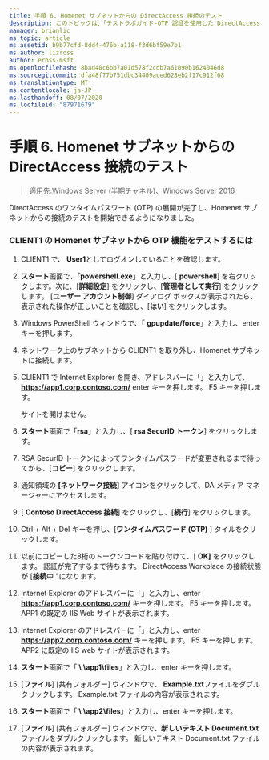 ```yaml
---
title: 手順 6. Homenet サブネットからの DirectAccess 接続のテスト
description: このトピックは、「テストラボガイド-OTP 認証を使用した DirectAccess のデモンストレーション」と「RSA SecurID for Windows Server 2016」に含まれています。
manager: brianlic
ms.topic: article
ms.assetid: b9b77cfd-8dd4-476b-a118-f3d6bf59e7b1
ms.author: lizross
author: eross-msft
ms.openlocfilehash: 8bad40c6bb7a01d578f2cdb7a61090b1624046d8
ms.sourcegitcommit: dfa48f77b751dbc34409aced628eb2f17c912f08
ms.translationtype: MT
ms.contentlocale: ja-JP
ms.lasthandoff: 08/07/2020
ms.locfileid: "87971679"
---
```

# <a name="step-6-test-directaccess-connectivity-from-the-homenet-subnet"></a>手順 6. Homenet サブネットからの DirectAccess 接続のテスト

>適用先:Windows Server (半期チャネル)、Windows Server 2016

DirectAccess のワンタイムパスワード (OTP) の展開が完了し、Homenet サブネットからの接続のテストを開始できるようになりました。

### <a name="to-test-otp-functionality-from-the-homenet-subnet-on-client1"></a>CLIENT1 の Homenet サブネットから OTP 機能をテストするには

1. CLIENT1 で、 **User1**としてログオンしていることを確認します。

2. **スタート**画面で、「**powershell.exe**」と入力し、[ **powershell**] を右クリックします。次に、[**詳細設定**] をクリックし、[**管理者として実行**] をクリックします。 [**ユーザー アカウント制御**] ダイアログ ボックスが表示されたら、表示された操作が正しいことを確認し、[**はい**] をクリックします。

3. Windows PowerShell ウィンドウで、「 **gpupdate/force**」と入力し、enter キーを押します。

4. ネットワーク上のサブネットから CLIENT1 を取り外し、Homenet サブネットに接続します。

5. CLIENT1 で Internet Explorer を開き、アドレスバーに「」と入力して、 **https://app1.corp.contoso.com/** enter キーを押します。 F5 キーを押します。

   サイトを開けません。

6. **スタート**画面で「**rsa**」と入力し、[ **rsa SecurID トークン**] をクリックします。

7. RSA SecurID トークンによってワンタイムパスワードが変更されるまで待ってから、[**コピー**] をクリックします。

8. 通知領域の **[ネットワーク接続]** アイコンをクリックして、DA メディア マネージャーにアクセスします。

9. [ **Contoso DirectAccess 接続**] をクリックし、[**続行**] をクリックします。

10. Ctrl + Alt + Del キーを押し、[**ワンタイムパスワード (OTP)** ] タイルをクリックします。

11. 以前にコピーした8桁のトークンコードを貼り付けて、[ **OK]** をクリックします。 認証が完了するまで待ちます。 DirectAccess Workplace の接続状態が [**接続**中 "になります。

12. Internet Explorer のアドレスバーに「」と入力し、enter **https://app1.corp.contoso.com/** キーを押します。 F5 キーを押します。 APP1 の既定の IIS Web サイトが表示されます。

13. Internet Explorer のアドレスバーに「」と入力し、enter **https://app2.corp.contoso.com/** キーを押します。 F5 キーを押します。 APP2 に既定の IIS web サイトが表示されます。

14. **スタート**画面で「<strong> \\ \app1\files</strong>」と入力し、enter キーを押します。

15. [**ファイル**] [共有フォルダー] ウィンドウで、 **Example.txt**ファイルをダブルクリックします。 Example.txt ファイルの内容が表示されます。

16. **スタート**画面で「<strong> \\ \app2\files</strong>」と入力し、enter キーを押します。

17. [**ファイル**] [共有フォルダー] ウィンドウで、**新しいテキスト Document.txt**ファイルをダブルクリックします。 新しいテキスト Document.txt ファイルの内容が表示されます。



